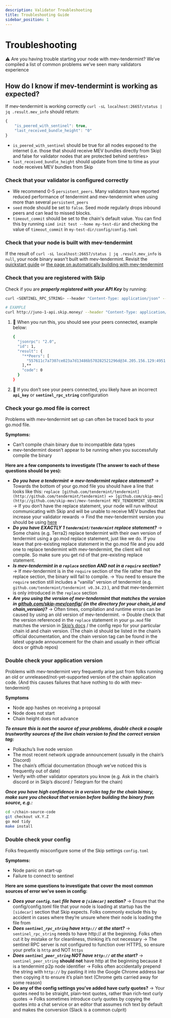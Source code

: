 ```yaml
---
description: Validator Troubleshooting
title: Troubleshooting Guide
sidebar_position: 1
---
```


# Troubleshooting

<aside>
⚠️ Are you having trouble starting your node with mev-tendermint? We’ve compiled a list of common problems we’ve seen many validators experience

</aside>

## How do I know if mev-tendermint is working as expected?
If mev-tendermint is working correctly `curl -sL localhost:26657/status | jq .result.mev_info` should return: 

```jsx
{
    "is_peered_with_sentinel": true,
    "last_received_bundle_height": "0"
}
```

- `is_peered_with_sentinel` should be true for all nodes exposed to the internet (i.e. those that should 
receive MEV bundles directly from Skip) and false for validator nodes that are protected behind sentries>
- `last_received_bundle_height` should update from time to time as your node receives MEV bundles from Skip

### Check that your validator is configured correctly

- We recommend 0-5 `persistent_peers`. Many validators have reported reduced performance of tendermint and mev-tendermint
when using more than several `persistent_peers`
- `seed` mode should be set to `false`. Seed mode regularly drops inbound peers and can lead to missed blocks.
- `timeout_commit` should be set to the chain's default value. You can find this by running `simd init test --home my-test-dir` and checking the value of `timeout_commit` in `my-test-dir/config/config.toml`

### Check that your node is built with mev-tendermint
If the result of `curl -sL localhost:26657/status | jq .result.mev_info` is `null`, your node binary wasn't built with mev-tendermint. Revisit the [quickstart guide](./0-quickstart.md) or [the page on automatically building with mev-tendermint](./4-autobuild.md)


### Check that you are registered with Skip
Check if you are **_properly registered with your API Key_** by running:

```bash
curl <SENTINEL_RPC_STRING> --header "Content-Type: application/json" --request POST --data '{"method": "get_peers", "params": ["**<API_KEY>**"], "id": 1}'

# EXAMPLE
curl http://juno-1-api.skip.money/ --header "Content-Type: application/json" --request POST --data '{"method": "get_peers", "params": ["YdtqnUpRsWOCK1wFIVBW1/rGGqY="], "id": 1}'
```

1. 🚨 When you run this, you should see your peers connected, example below:

    ```bash
    {
      "jsonrpc": "2.0",
      "id": 1,
      "result": {
        "**Peers": [
          "557611c7a7307ce023a7d13486b570282521296d@34.205.156.129:49510"
        ],**
        "code": 0
      }
    }
    ```

2. 🚨 If you don’t see your peers connected, you likely have an incorrect **`api_key`** or **`sentinel_rpc_string`** configuration



### Check your go.mod file is correct

Problems with mev-tendermint set up can often be traced back to your go.mod file.

**Symptoms:**

- Can’t compile chain binary due to incompatible data types
- mev-tendermint doesn’t appear to be running when you successfully compile the binary

**Here are a few components to investigate (The answer to each of these questions should be yes):**

- **_*Do you have a tendermint ⇒ mev-tendermint replace statement?*_**
  → Towards the bottom of your go.mod file you should have a line that looks like this:
  `replace [github.com/tendermint/tendermint](http://github.com/tendermint/tendermint) => [github.com/skip-mev](http://github.com/skip-mev)/mev-tendermint MEV_TENDERMINT_VERSION`
  → If you don’t have the replace statement, your node will run without communicating with Skip and will be unable to receive MEV bundles that increase your validator rewards
  → Find the mev-tendermint version you should be using [here](./../3-chain-configuration.md)
- **_*Do you have EXACTLY 1 `tendermint/tendermint` replace statement?*_**
  → Some chains (e.g. Terra2) replace tendermint with their own version of tendermint using a go.mod replace statement, just like we do. If you leave that pre-existing replace statement in the go.mod file and you add one to replace tendermint with mev-tendermint, the client will not compile. So make sure you get rid of that pre-existing replace statement.
- **_*Is mev-tendermint in a `replace` section AND not in a `require` section?*_**
  → If mev-tendermint is in the `require` section of the file rather than the replace section, the binary will fail to compile.
  → You need to ensure the `require` section still includes a “vanilla” version of tendermint (e.g. `github.com/tendermint/tendermint v0.34.23` ), and that mev-tendermint is only introduced in the `replace` section
- **_Are you using the version of mev-tendermint that matches the version in [github.com/skip-mev/config/](http://github.com/skip-mev/config/) (in the directory for your chain_id and chain_version)?_**
  → Often times, compilation and runtime errors can be caused by using an old version of mev-tendermint.
  <!--- TODO:"config repo" used to be a link to the same page --->
  → Double check that the version referenced in the `replace` statement in your `go.mod` file matches the version in [Skip’s docs](./../3-chain-configuration.md) / the config repo for your particular chain id and chain version. (The chain id should be listed in the chain’s official documentation, and the chain version tag can be found in the latest upgrade announcement for the chain and usually in their official docs or github repos)

### Double check your application version

Problems with mev-tendermint very frequently arise just from folks running an old or unreleased/not-yet-supported version of the chain application code. (And this causes failures that have nothing to do with mev-tendermint)

**Symptoms**

- Node app hashes on receiving a proposal
- Node does not start
- Chain height does not advance

**_To ensure this is not the source of your problems, double check a couple trustworthy sources of the live chain version to find the correct version tag:_**

<!--- TODO: This used to link to the same page --->

- Polkachu’s live node version
- The most recent network upgrade announcement (usually in the chain’s Discord)
- The chain’s official documentation (though we’ve noticed this is frequently out of date)
- Verify with other validator operators you know (e.g. Ask in the chain’s discord or in Skip’s discord / Telegram for the chain)

**_Once you have high confidence in a version tag for the chain binary, make sure you checkout that version before building the binary from source, e.g.:_**

```bash
cd ~/chain-source-code
git checkout vX.Y.Z
go mod tidy
make install
```

### Double check your config

Folks frequently misconfigure some of the Skip settings `config.toml`

**Symptoms:**

- Node panic on start-up
- Failure to connect to sentinel

**Here are some questions to investigate that cover the most common sources of error we’ve seen in config:**

- **_Does your `config.toml` file have a `[sidecar]` section?_**
  → Ensure that the config/config.toml file that your node is loading at startup has the `[sidecar]` section that Skip expects. Folks commonly exclude this by accident in cases where they’re unsure where their node is loading the file from
- **_Does `sentinel_rpc_string` have `http://` at the start?_**
  → `sentinel_rpc_string` needs to have http:// at the beginning. Folks often cut it by mistake or for cleanliness, thinking it’s not necessary
  → The sentinel RPC server is not configured to function over HTTPS, so ensure your prefix is `http` and NOT `https`
- **_Does `sentinel_peer_string` NOT have `http://` at the start?_**
  → `sentinel_peer_string` **should not** have http at the beginning because it is a tendermint p2p node identifier
  → Folks often accidentally prepend the string with `http://` by pasting it into the Google Chrome address bar then copying it to ensure it’s plain text (Chrome gets carried away for some reason)
- **Do any of the config settings you’ve added have curly quotes?**
  → Your quotes need to be straight, plain-text quotes, rather than rich-text curly quotes
  → Folks sometimes introduce curly quotes by copying the quotes into a chat service or an editor that assumes rich text by default and makes the conversion (Slack is a common culprit)
 